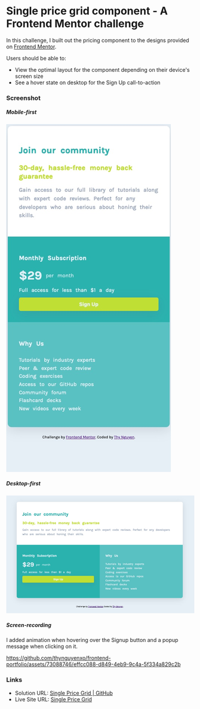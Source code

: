 # Single price grid component - A Frontend Mentor challenge

In this challenge, I built out the pricing component to the designs provided on [Frontend Mentor](https://www.frontendmentor.io/challenges/single-price-grid-component-5ce41129d0ff452fec5abbbc).

Users should be able to:
- View the optimal layout for the component depending on their device's screen size
- See a hover state on desktop for the Sign Up call-to-action

### Screenshot
##### Mobile-first
![mobile-screenshot](./images/mobile-screenshot.jpg)


##### Desktop-first
![desktop-screenshot](./images/desktop-screenshot.jpg)


##### Screen-recording 
I added animation when hovering over the Signup button and a popup message when clicking on it. 

https://github.com/thynguyenxo/frontend-portfolio/assets/73088746/effcc088-d849-4eb9-9c4a-5f334a829c2b


### Links
- Solution URL: [Single Price Grid | GitHub](https://github.com/thynguyenxo/frontend-portfolio/tree/main/single-price-grid)
- Live Site URL: [Single Price Grid](https://thynguyenxo.github.io/frontend-portfolio/single-price-grid/index.html)

